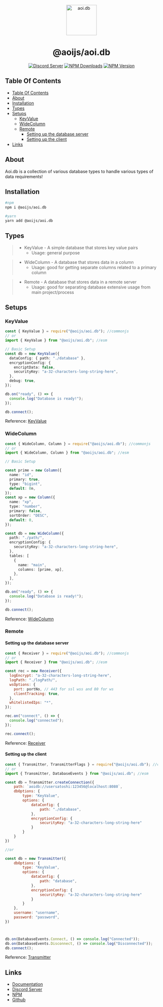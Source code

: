 <p align="center">
  <a href="https://aoi.js.org">
    <img width="100" src="https://github.com/aoijs/website/blob/master/assets/images/aoidb.png?raw=true" alt="aoi.db">
  </a>
</p>

<h1 align="center">@aoijs/aoi.db</h1>

<div align="center">

[![Discord Server](https://img.shields.io/discord/773352845738115102?color=5865F2&logo=discord&logoColor=white)](https://discord.com/invite/HMUfMXDQsV)
[![NPM Downloads](https://img.shields.io/npm/dt/aoi.db.svg?maxAge=3600)](https://www.npmjs.com/package/aoi.db)
[![NPM Version](https://img.shields.io/npm/v/aoi.db.svg?maxAge=3600)](https://www.npmjs.com/package/aoi.db)

</div>

## Table Of Contents

- [Table Of Contents](#table-of-contents)
- [About](#about)
- [Installation](#installation)
- [Types](#types)
- [Setups](#setups)
  - [KeyValue](#keyvalue)
  - [WideColumn](#widecolumn)
  - [Remote](#remote)
    - [Setting up the database server](#setting-up-the-database-server)
    - [Setting up the client](#setting-up-the-client)
- [Links](#links)

## About

Aoi.db is a collection of various database types to handle various types of data requirements!

## Installation

```bash
#npm
npm i @aoijs/aoi.db

#yarn
yarn add @aoijs/aoi.db
```

## Types

> - KeyValue - A simple database that stores key value pairs
>   - Usage: general purpose

> - WideColumn - A database that stores data in a column
>   - Usage: good for getting separate columns related to a primary column

> - Remote - A database that stores data in a remote server
>   - Usage: good for separating database extensive usage from main project/process

## Setups

### KeyValue

```ts
const { KeyValue } = require("@aoijs/aoi.db"); //commonjs
// or
import { KeyValue } from "@aoijs/aoi.db"; //esm

// Basic Setup
const db = new KeyValue({
  dataConfig: { path: "./database" },
  encryptionConfig: {
    encriptData: false,
    securityKey: "a-32-characters-long-string-here",
  },
  debug: true,
});

db.on("ready", () => {
  console.log("Database is ready!");
});

db.connect();
```

Reference: [KeyValue](https://akaruidevelopment.github.io/aoi.db/classes/KeyValue.html)

### WideColumn

```ts
const { WideColumn, Column } = require("@aoijs/aoi.db"); //commonjs
// or
import { WideColumn, Column } from "@aoijs/aoi.db"; //esm

// Basic Setup

const prime = new Column({
  name: "id",
  primary: true,
  type: "bigint",
  default: 0n,
});
const xp = new Column({
  name: "xp",
  type: "number",
  primary: false,
  sortOrder: "DESC",
  default: 0,
});

const db = new WideColumn({
  path: "./path/",
  encryptionConfig: {
    securityKey: "a-32-characters-long-string-here",
  },
  tables: [
    {
      name: "main",
      columns: [prime, xp],
    },
  ],
});

db.on("ready", () => {
  console.log("Database is ready!");
});

db.connect();
```

Reference: [WideColumn](https://akaruidevelopment.github.io/aoi.db/classes/WideColumn.html)

### Remote

#### Setting up the database server

```js
const { Receiver } = require("@aoijs/aoi.db"); //commonjs
// or
import { Receiver } from "@aoijs/aoi.db"; //esm

const rec = new Receiver({
  logEncrypt: "a-32-characters-long-string-here",
  logPath: "./logPath/",
  wsOptions: {
    port: portNo, // 443 for ssl wss and 80 for ws
    clientTracking: true,
  },
  whitelistedIps: "*",
});

rec.on("connect", () => {
  console.log("connected");
});

rec.connect();
```

Reference: [Receiver](https://akaruidevelopment.github.io/aoi.db/classes/Receiver.html)

#### Setting up the client

```js
const { Transmitter, TransmitterFlags } = require("@aoijs/aoi.db"); //commonjs
// or
import { Transmitter, DatabaseEvents } from "@aoijs/aoi.db"; //esm

const db = Transmitter.createConnection({
    path: `aoidb://usersatoshi:123456@localhost:8080`,
    dbOptions: {
        type: "KeyValue",
        options: {
            dataConfig: {
                path: "./database",
            },
            encryptionConfig: {
                securityKey: "a-32-characters-long-string-here"
            }
        }
    }
})

//or 

const db = new Transmitter({
    dbOptions: {
        type: "KeyValue",
        options: {
            dataConfig: {
                path: "database",
            },
            encryptionConfig: {
                securityKey: "a-32-characters-long-string-here"
            }
        }
    },
    username: "username",
    password: "password",
})



db.on(DatabaseEvents.Connect, () => console.log("Connected"));
db.on(DatabaseEvents.Disconnect, () => console.log("Disconnected"));
db.connect();
```

Reference: [Transmitter](https://akaruidevelopment.github.io/aoi.db/classes/Transmitter.html)

## Links

- [Documentation](https://aoijs.github.io/aoi.db/)
- [Discord Server](https://discord.com/invite/HMUfMXDQsV)
- [NPM](https://www.npmjs.com/package/@aoijs/aoi.db)
- [Github](https://github.com/aoijs/aoi.db)
